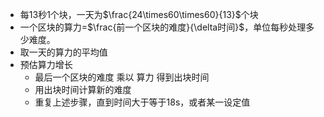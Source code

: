 - 每13秒1个块，一天为$\frac{24\times60\times60}{13}$个块
- 一个区块的算力=$\frac{前一个区块的难度}{\delta时间}$，单位每秒处理多少难度。
- 取一天的算力的平均值
- 预估算力增长
  - 最后一个区块的难度 乘以 算力 得到出块时间
  - 用出块时间计算新的难度
  - 重复上述步骤，直到时间大于等于18s，或者某一设定值